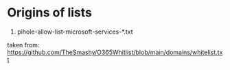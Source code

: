 # Origins of lists


1. pihole-allow-list-microsoft-services-*.txt

taken from:
https://github.com/TheSmashy/O365Whitlist/blob/main/domains/whitelist.txt
